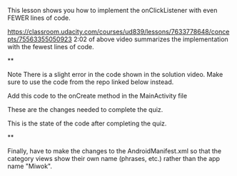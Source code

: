 
This lesson shows you how to implement the onClickListener with even FEWER lines of code.

https://classroom.udacity.com/courses/ud839/lessons/7633778648/concepts/75563355050923
2:02 of above video summarizes the implementation with the fewest lines of code.


**

Note
There is a slight error in the code shown in the solution video. Make sure to use the code from the repo linked below instead.

Add this code to the onCreate method in the MainActivity file

These are the changes needed to complete the quiz.

This is the state of the code after completing the quiz.

**

Finally, have to make the changes to the AndroidManifest.xml so that the category views show their own name (phrases, etc.) rather than the app name "Miwok".



